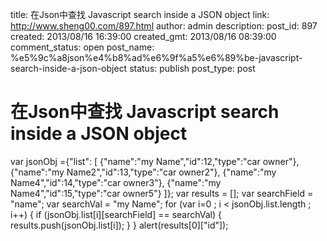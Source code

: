 title: 在Json中查找 Javascript search inside a JSON object
link: http://www.sheng00.com/897.html
author: admin
description: 
post_id: 897
created: 2013/08/16 16:39:00
created_gmt: 2013/08/16 08:39:00
comment_status: open
post_name: %e5%9c%a8json%e4%b8%ad%e6%9f%a5%e6%89%be-javascript-search-inside-a-json-object
status: publish
post_type: post

# 在Json中查找 Javascript search inside a JSON object

var jsonObj ={"list": [
      {"name":"my Name","id":12,"type":"car owner"},
      {"name":"my Name2","id":13,"type":"car owner2"},
      {"name":"my Name4","id":14,"type":"car owner3"},
      {"name":"my Name4","id":15,"type":"car owner5"}
    ]};
    var results = [];
    var searchField = "name";
    var searchVal = "my Name";
    for (var i=0 ; i < jsonObj.list.length ; i++)
    {
      if (jsonObj.list[i][searchField] == searchVal) {
        results.push(jsonObj.list[i]);
      }
    }
    alert(results[0]["id"]);